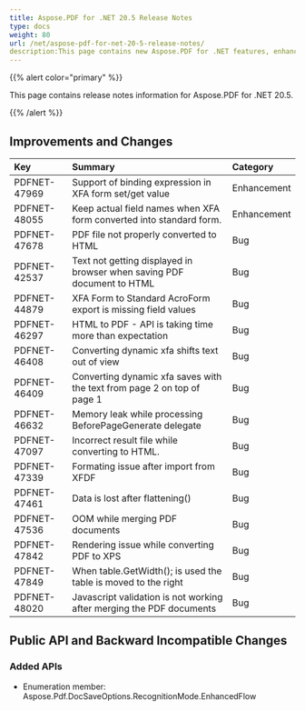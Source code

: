 ```yaml
---
title: Aspose.PDF for .NET 20.5 Release Notes
type: docs
weight: 80
url: /net/aspose-pdf-for-net-20-5-release-notes/
description:This page contains new Aspose.PDF for .NET features, enhancement, and bug fixes in 2020, version 20.5. 
---
```


{{% alert color="primary" %}} 

This page contains release notes information for Aspose.PDF for .NET 20.5.

{{% /alert %}} 
## **Improvements and Changes**

|**Key**|**Summary**|**Category**|
| :- | :- | :- |
|PDFNET-47969 |Support of binding expression in XFA form set/get value|Enhancement|
|PDFNET-48055 |Keep actual field names when XFA form converted into standard form.|Enhancement|
|PDFNET-47678|PDF file not properly converted to HTML|Bug|
|PDFNET-42537|Text not getting displayed in browser when saving PDF document to HTML|Bug|
|PDFNET-44879 |XFA Form to Standard AcroForm export is missing field values|Bug|
|PDFNET-46297|HTML to PDF - API is taking time more than expectation|Bug|
|PDFNET-46408|Converting dynamic xfa shifts text out of view|Bug|
|PDFNET-46409|Converting dynamic xfa saves with the text from page 2 on top of page 1|Bug|
|PDFNET-46632|Memory leak while processing BeforePageGenerate delegate|Bug|
|PDFNET-47097|Incorrect result file while converting to HTML.|Bug|
|PDFNET-47339|Formating issue after import from XFDF|Bug|
|PDFNET-47461|Data is lost after flattening()|Bug|
|PDFNET-47536|OOM while merging PDF documents|Bug|
|PDFNET-47842|Rendering issue while converting PDF to XPS|Bug|
|PDFNET-47849|When table.GetWidth(); is used the table is moved to the right|Bug|
|PDFNET-48020 |Javascript validation is not working after merging the PDF documents|Bug|
## **Public API and Backward Incompatible Changes**
### **Added APIs**
- Enumeration member: Aspose.Pdf.DocSaveOptions.RecognitionMode.EnhancedFlow
